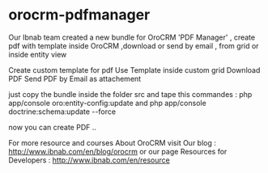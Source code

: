 # orocrm-pdfmanager
Our Ibnab team created a new bundle for OroCRM 'PDF Manager' , create pdf with template inside OroCRM ,download or send by email , from grid or inside entity view 

Create custom template for pdf
Use Template inside custom grid
Download PDF
Send PDF by Email as attachement

just copy the bundle inside the folder src and tape this commandes :
php app/console oro:entity-config:update
and php app/console doctrine:schema:update --force

now you can create PDF ..

For more resource and courses About OroCRM visit Our blog :
http://www.ibnab.com/en/blog/orocrm
or our page Resources for Developers :
http://www.ibnab.com/en/resource
